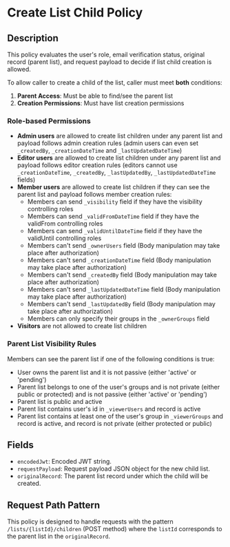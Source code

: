 # Create List Child Policy

## Description

This policy evaluates the user's role, email verification status, original record (parent list), and request payload to decide if list child creation is allowed.

To allow caller to create a child of the list, caller must meet **both** conditions:
1. **Parent Access**: Must be able to find/see the parent list 
2. **Creation Permissions**: Must have list creation permissions

### Role-based Permissions

- **Admin users** are allowed to create list children under any parent list and payload follows admin creation rules (admin users can even set `_createdBy`, `_creationDateTime` and `_lastUpdatedDateTime`)
- **Editor users** are allowed to create list children under any parent list and payload follows editor creation rules (editors cannot use `_creationDateTime`, `_createdBy`, `_lastUpdatedBy`, `_lastUpdatedDateTime` fields)
- **Member users** are allowed to create list children if they can see the parent list and payload follows member creation rules:
  - Members can send `_visibility` field if they have the visibility controlling roles
  - Members can send `_validFromDateTime` field if they have the validFrom controlling roles
  - Members can send `_validUntilDateTime` field if they have the validUntil controlling roles
  - Members can't send `_ownerUsers` field (Body manipulation may take place after authorization)
  - Members can't send `_creationDateTime` field (Body manipulation may take place after authorization)
  - Members can't send `_createdBy` field (Body manipulation may take place after authorization)
  - Members can't send `_lastUpdatedDateTime` field (Body manipulation may take place after authorization)
  - Members can't send `_lastUpdatedBy` field (Body manipulation may take place after authorization)
  - Members can only specify their groups in the `_ownerGroups` field
- **Visitors** are not allowed to create list children

### Parent List Visibility Rules

Members can see the parent list if one of the following conditions is true:
- User owns the parent list and it is not passive (either 'active' or 'pending')
- Parent list belongs to one of the user's groups and is not private (either public or protected) and is not passive (either 'active' or 'pending')
- Parent list is public and active
- Parent list contains user's id in `_viewerUsers` and record is active
- Parent list contains at least one of the user's group in `_viewerGroups` and record is active, and record is not private (either protected or public)

## Fields

- `encodedJwt`: Encoded JWT string.
- `requestPayload`: Request payload JSON object for the new child list.
- `originalRecord`: The parent list record under which the child will be created.

## Request Path Pattern

This policy is designed to handle requests with the pattern `/lists/{listId}/children` (POST method) where the `listId` corresponds to the parent list in the `originalRecord`.